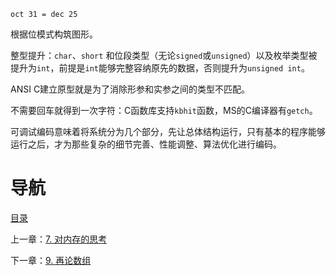 `oct 31 = dec 25`

根据位模式构筑图形。

整型提升：`char`、`short` 和位段类型（无论`signed`或`unsigned`）以及枚举类型被提升为`int`，前提是`int`能够完整容纳原先的数据，否则提升为`unsigned int`。

ANSI C建立原型就是为了消除形参和实参之间的类型不匹配。

不需要回车就得到一次字符：C函数库支持`kbhit`函数，MS的C编译器有`getch`。

可调试编码意味着将系统分为几个部分，先让总体结构运行，只有基本的程序能够运行之后，才为那些复杂的细节完善、性能调整、算法优化进行编码。

# 导航

[目录](README.md)

上一章：[7. 对内存的思考](7. 对内存的思考.md)

下一章：[9. 再论数组](9. 再论数组.md)